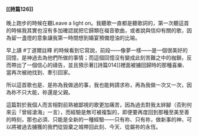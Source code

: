 #### [[詩篇126]]

晚上跑步的時候在聽Leave a light on。我聽歌一直都是聽歌詞的，第一次聽這首的時候我其實也沒有多加確認就把它歸類在福音歌曲，或者說與信仰有關的歌，因為留一盞燈的意象讓我第一時間想到婚宴預備燈油的比喻。

早上讀 #丁道爾註釋 的時候看到它寫說，前段―⁠―⁠像夢一樣―⁠―⁠是一個很美好的回憶，是神過去為他們所做的事情；而這個回憶沒有變成此刻苦難之中的枷鎖，反而帶出了一個信心的禱告，並且預示著[[詩篇014]]裡面被擄回歸時的那種喜樂、當再次被祂找到、牽引回家。

所以這首歌也是、是祢為我做過的事，我也能夠請求祢，再為我做一次又一次，因為祢不只大能，祢還是父親。

這篇對於我個人而言相對前熟被鄙視的歌更加痛苦，因為過去對我太絆腳（否則何來云「曾經滄海」一言），而經驗是無可被複製的，即便要再度回到那種至美至善的時刻，那也必須、只能是全新的一種經驗―⁠―⁠只有祢、只有祢，做新事的神，可以將被過去擄獲的我們從毀棄之城帶回此刻、今天、從屬祢的永恆。